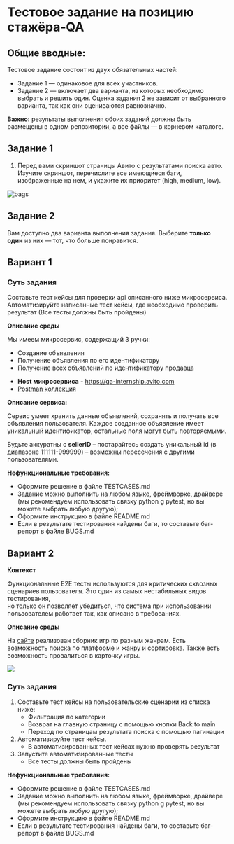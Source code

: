 # Тестовое задание на позицию стажёра-QA

## Общие вводные:
Тестовое задание состоит из двух обязательных частей:
* Задание 1 — одинаковое для всех участников.
* Задание 2 — включает два варианта, из которых необходимо выбрать и решить один. Оценка задания 2 не зависит от выбранного варианта, так как они оцениваются равнозначно.

**Важно:** результаты выполнения обоих заданий должны быть размещены в одном репозитории, а все файлы — в корневом каталоге.

## **Задание 1**

1. Перед вами скриншот страницы Авито с результатами поиска авто. Изучите скриншот, перечислите все имеющиеся баги, изображенные на нем, и укажите их приоритет (high, medium, low).
    
![bags](QA/QA-trainee-assignment-autmumn-2024/images/bags.png)

## **Задание 2**
Вам доступно два варианта выполнения задания. Выберите **только один** из них — тот, что больше понравится.

## Вариант 1 

### Суть задания
Составьте тест кейсы для проверки api описанного ниже микросервиса. Автоматизируйте написанные тест кейсы, где необходимо проверить результат (Все тесты должны быть пройдены)

**Описание среды**

Мы имеем микросервис, содержащий 3 ручки:
* Создание объявления  
* Получение объявления по его идентификатору  
* Получение всех объявлений по идентификатору продавца

- **Host микросервиса** - https://qa-internship.avito.com
- [Postman коллекция](https://gitverse.ru/avito.tech/tech-internship/content/main/Tech%20Internships%20/QA/%D0%A2%D0%B5%D1%81%D1%82%D0%BE%D0%B2%D0%BE%D0%B5%20%D0%B7%D0%B0%D0%B4%D0%B0%D0%BD%D0%B8%D0%B5_%D0%BE%D1%81%D0%B5%D0%BD%D1%8C%202024/Postman-API.postman_collection.json)

**Описание сервиса:**

Сервис умеет хранить данные объявлений, сохранять и получать все объявления пользователя. Каждое созданное объявление имеет уникальный идентификатор, остальные поля могут быть повторяемыми.

Будьте аккуратны с **sellerID** – постарайтесь создать уникальный id (в диапазоне 111111-999999) – возможны пересечения с другими пользователями.

**Нефункциональные требования:**  

* Оформите решение в файле TESTCASES.md   
* Задание можно выполнить на любом языке, фреймворке, драйвере (мы рекомендуем использовать связку python g pytest, но вы можете выбрать любую другую);    
* Оформите инструкцию в файле README.md  
* Если в результате тестирования найдены баги, то составьте баг\-репорт в файле BUGS.md 

## Вариант 2

**Контекст**

Функциональные Е2Е тесты используются для критических сквозных сценариев пользователя. Это один из самых нестабильных видов тестирования,  
но только он позволяет убедиться, что система при использовании пользователем работает так, как описано в требованиях.  

**Описание среды**

На [сайте](https://makarovartem.github.io/frontend-avito-tech-test-assignment/) реализован сборник игр по разным жанрам. Есть возможность поиска по платформе и жанру и сортировка. Также есть возможность провалиться в карточку игры.

![](QA/QA-trainee-assignment-autmumn-2024/images/main_page.png)

### Суть задания 

1. Составьте тест кейсы на пользовательские сценарии из списка ниже:
   * Фильтрация по категории  
   * Возврат на главную страницу с помощью кнопки Back to main  
   * Переход по страницам результата поиска с помощью пагинации  
2. Автоматизируйте тест кейсы.       
   * В автоматизированных тест кейсах нужно проверять результат  
3. Запустите автоматизированные тесты  
   * Все тесты должны быть пройдены   
   
**Нефункциональные требования:**  

* Оформите решение в файле TESTCASES.md   
* Задание можно выполнить на любом языке, фреймворке, драйвере (мы рекомендуем использовать связку python g pytest, но вы можете выбрать любую другую);    
* Оформите инструкцию в файле README.md  
* Если в результате тестирования найдены баги, то составьте баг\-репорт в файле BUGS.md 
